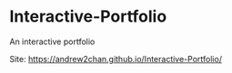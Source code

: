 # Interactive-Portfolio
An interactive portfolio

Site:
https://andrew2chan.github.io/Interactive-Portfolio/
